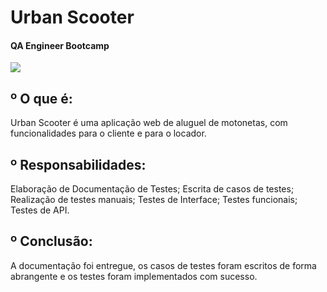 # Urban Scooter
#### QA Engineer Bootcamp
<img src="https://encrypted-tbn0.gstatic.com/images?q=tbn:ANd9GcQ5NHEddBw9bMJ-3mksrcG5lVvT4V3IRvU7-g&s">

## º O que é:
Urban Scooter é uma aplicação web de aluguel de motonetas, com funcionalidades para o cliente e para o locador.

## º Responsabilidades:
 Elaboração de Documentação de Testes; Escrita de casos de testes; Realização de testes manuais; Testes de Interface; Testes funcionais; Testes de API.

## º Conclusão:
A documentação foi entregue, os casos de testes foram escritos de forma abrangente e os testes foram implementados com sucesso.